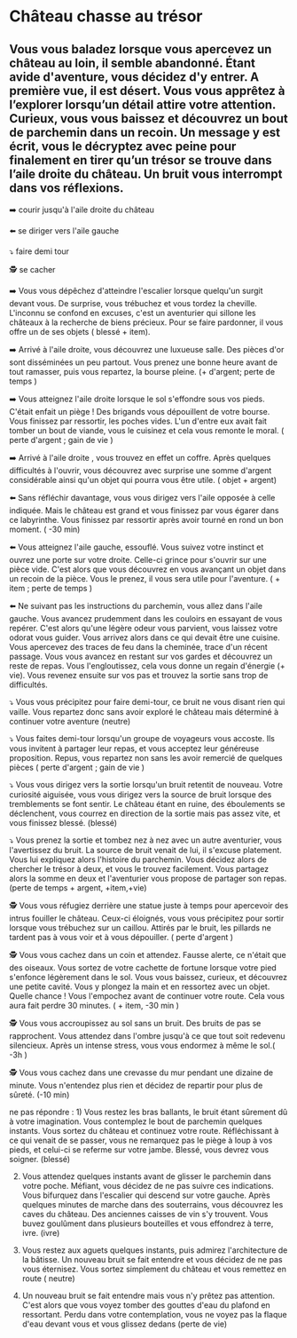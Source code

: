 # Château chasse au trésor
## Vous vous baladez lorsque vous apercevez un château au loin, il semble abandonné. Étant avide d'aventure, vous décidez d'y entrer. A première vue, il est désert. Vous vous apprêtez à l’explorer lorsqu’un détail attire votre attention. Curieux, vous vous baissez et découvrez un bout de parchemin dans un recoin. Un message y est écrit, vous le décryptez avec peine pour finalement en tirer qu’un trésor se trouve dans l’aile droite du château. Un bruit vous interrompt dans vos réflexions.
:arrow_right: courir jusqu'à l'aile droite du château

:arrow_left: se diriger vers l'aile gauche

:arrow_heading_down: faire demi tour

:detective: se cacher


:arrow_right:  Vous vous dépêchez d'atteindre l'escalier lorsque quelqu'un surgit devant vous. De surprise, vous trébuchez et vous tordez la cheville. L'inconnu se confond en excuses, c'est un aventurier qui sillone les châteaux à la recherche de biens précieux. Pour se faire pardonner, il vous offre un de ses objets ( blessé + item).

:arrow_right:  Arrivé à l'aile droite, vous découvrez une luxueuse salle. Des pièces d'or sont disséminées un peu partout. Vous prenez une bonne heure avant de tout ramasser, puis vous repartez, la bourse pleine.  (+ d'argent; perte de temps )

:arrow_right:  Vous atteignez l'aile droite lorsque le sol s'effondre sous vos pieds. C'était enfait un piège ! Des brigands vous dépouillent de votre bourse. Vous finissez par ressortir, les poches vides. L'un d'entre eux avait fait tomber un bout de viande, vous le cuisinez et cela vous remonte le moral. ( perte d'argent ; gain de vie )

:arrow_right:  Arrivé à l'aile droite , vous trouvez en effet un coffre. Après quelques difficultés à l'ouvrir, vous découvrez avec surprise une somme d'argent considérable ainsi qu'un objet qui pourra vous être utile.  ( objet + argent)


:arrow_left:  Sans réfléchir davantage, vous vous dirigez vers l'aile opposée à celle indiquée. Mais le château est grand et vous finissez par vous égarer dans ce labyrinthe. Vous finissez par ressortir après avoir tourné en rond un bon moment. ( -30 min)

:arrow_left: Vous atteignez l'aile gauche, essouflé. Vous suivez votre instinct et ouvrez une porte sur votre droite. Celle-ci grince pour s'ouvrir sur une pièce vide. C'est alors que vous découvrez en vous avançant un objet dans un recoin de la pièce. Vous le prenez, il vous sera utile pour l'aventure. ( + item ; perte de temps )

:arrow_left:  Ne suivant pas les instructions du parchemin, vous allez dans l'aile gauche. Vous avancez prudemment dans les couloirs en essayant de vous repérer. C'est alors qu'une légère odeur vous parvient, vous laissez votre odorat vous guider. Vous arrivez alors dans ce qui devait être une cuisine. Vous apercevez des traces de feu dans la cheminée, trace d'un récent passage. Vous vous avancez en restant sur vos gardes et découvrez un reste de repas. Vous l'engloutissez, cela vous donne un regain d'énergie (+ vie). Vous revenez ensuite sur vos pas et trouvez la sortie sans trop de difficultés.


:arrow_heading_down:  Vous vous précipitez pour faire demi-tour, ce bruit ne vous disant rien qui vaille. Vous repartez donc sans avoir exploré le château mais déterminé à continuer votre aventure (neutre)

:arrow_heading_down: Vous faites demi-tour lorsqu'un groupe de voyageurs vous accoste. Ils vous invitent à partager leur repas, et vous acceptez leur généreuse proposition. Repus, vous repartez non sans les avoir remercié de quelques pièces ( perte d'argent ; gain de vie )

:arrow_heading_down: Vous vous dirigez vers la sortie lorsqu'un bruit retentit de nouveau. Votre curiosité aiguisée, vous vous dirigez vers la source de bruit lorsque des tremblements se font sentir. Le château étant en ruine, des éboulements se déclenchent, vous courrez en direction de la sortie mais pas assez vite, et vous finissez blessé. (blessé)


:arrow_heading_down: Vous prenez la sortie et tombez nez à nez avec un autre aventurier, vous l'avertissez du bruit. La source de bruit venait de lui, il s'excuse platement. Vous lui expliquez alors l'histoire du parchemin. Vous décidez alors de chercher le trésor à deux, et vous le trouvez facilement. Vous partagez alors la somme en deux et l'aventurier vous propose de partager son repas. (perte de temps + argent, +item,+vie)


:detective:  Vous vous réfugiez derrière une statue juste à temps pour apercevoir des intrus fouiller le château. Ceux-ci éloignés, vous vous précipitez pour sortir lorsque vous trébuchez sur un caillou. Attirés par le bruit, les pillards ne tardent pas à vous voir et à vous dépouiller. ( perte d'argent )

:detective:  Vous vous cachez dans un coin et attendez. Fausse alerte, ce n'était que des oiseaux. Vous sortez de votre cachette de fortune lorsque votre pied s'enfonce légèrement dans le sol. Vous vous baissez, curieux, et découvrez une petite cavité. Vous y plongez la main et en ressortez avec un objet. Quelle chance ! Vous l'empochez avant de continuer votre route. Cela vous aura fait perdre 30 minutes. ( + item, -30 min )

:detective:  Vous vous accroupissez au sol sans un bruit. Des bruits de pas se rapprochent. Vous attendez dans l'ombre  jusqu'à ce que tout soit redevenu silencieux. Après un intense stress, vous vous endormez à même le sol.( -3h )

:detective:  Vous vous cachez dans une crevasse du mur pendant une dizaine de minute. Vous n'entendez plus rien et décidez de repartir pour plus de sûreté.  (-10 min)

ne pas répondre : 1) Vous restez les bras ballants, le bruit étant sûrement dû à votre imagination. Vous contemplez le bout de parchemin quelques instants. Vous sortez du château et continuez votre route. Réfléchissant à ce qui venait de se passer, vous ne remarquez pas le piège à loup à vos pieds, et celui-ci se referme sur votre jambe. Blessé, vous devrez vous soigner. (blessé)

2) Vous attendez quelques instants avant de glisser le parchemin dans votre poche. Méfiant, vous décidez de ne pas suivre ces indications. Vous bifurquez dans l'escalier qui descend sur votre gauche. Après quelques minutes de marche dans des souterrains, vous découvrez les caves du château. Des anciennes caisses de vin s'y trouvent. Vous buvez goulûment dans plusieurs bouteilles et vous effondrez à terre, ivre. (ivre)

3) Vous restez aux aguets quelques instants, puis admirez l'architecture de la bâtisse. Un nouveau bruit se fait entendre et vous décidez de ne pas vous éternisez. Vous sortez simplement du château et vous remettez en route ( neutre)

4) Un nouveau bruit se fait entendre mais vous n'y prêtez pas attention. C'est alors que vous voyez tomber des gouttes d'eau du plafond en ressortant. Perdu dans votre contemplation, vous ne voyez pas la flaque d'eau devant vous  et vous glissez dedans (perte de vie)
